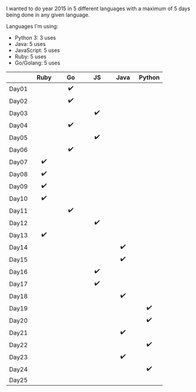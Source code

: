 I wanted to do year 2015 in 5 different languages with a maximum of 5 days being done in any given language.


Languages I'm using:
 - Python 3: 3 uses
 - Java: 5 uses
 - JavaScript: 5 uses
 - Ruby: 5 uses
 - Go/Golang: 5 uses

|       | &nbsp; Ruby &nbsp; | &nbsp; &nbsp; Go &nbsp; &nbsp; | &nbsp; &nbsp; JS &nbsp; &nbsp; | &nbsp; Java &nbsp; | Python |
|:-----:|:------------------:|:------------------:|:------------------:|:------------------:|:------------------:|
| Day01 |                    | :heavy_check_mark: |                    |                    |                    |
| Day02 |                    | :heavy_check_mark: |                    |                    |                    |
| Day03 |                    |                    | :heavy_check_mark: |                    |                    |
| Day04 |                    | :heavy_check_mark: |                    |                    |                    |
| Day05 |                    |                    | :heavy_check_mark: |                    |                    |
| Day06 |                    | :heavy_check_mark: |                    |                    |                    |
| Day07 | :heavy_check_mark: |                    |                    |                    |                    |
| Day08 | :heavy_check_mark: |                    |                    |                    |                    |
| Day09 | :heavy_check_mark: |                    |                    |                    |                    |
| Day10 | :heavy_check_mark: |                    |                    |                    |                    |
| Day11 |                    | :heavy_check_mark: |                    |                    |                    |
| Day12 |                    |                    | :heavy_check_mark: |                    |                    |
| Day13 | :heavy_check_mark: |                    |                    |                    |                    |
| Day14 |                    |                    |                    | :heavy_check_mark: |                    |
| Day15 |                    |                    |                    | :heavy_check_mark: |                    |
| Day16 |                    |                    | :heavy_check_mark: |                    |                    |
| Day17 |                    |                    | :heavy_check_mark: |                    |                    |
| Day18 |                    |                    |                    | :heavy_check_mark: |                    |
| Day19 |                    |                    |                    |                    | :heavy_check_mark: |
| Day20 |                    |                    |                    |                    | :heavy_check_mark: |
| Day21 |                    |                    |                    | :heavy_check_mark: |                    |
| Day22 |                    |                    |                    |                    | :heavy_check_mark: |
| Day23 |                    |                    |                    | :heavy_check_mark: |                    |
| Day24 |                    |                    |                    |                    | :heavy_check_mark: |
| Day25 |                    |                    |                    |                    |                    |

